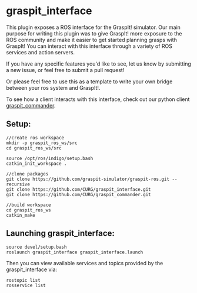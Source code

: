 graspit_interface
=================

This plugin exposes a ROS interface for the GraspIt! simulator. Our main purpose for writing
this plugin was to give GraspIt! more exposure to the ROS community and make it easier to
get started planning grasps with GraspIt! You can interact with this interface through a
variety of ROS services and action servers. 

If you have any specific features you'd like to see, let us know by submitting a new issue, or feel free to submit a pull request!

Or please feel free to use this as a template to write your own bridge between your ros system and GraspIt!.

To see how a client interacts with this interface, check out our python client
[graspit_commander](https://github.com/CURG/graspit_commander).


Setup:
------
```
//create ros workspace
mkdir -p graspit_ros_ws/src
cd graspit_ros_ws/src

source /opt/ros/indigo/setup.bash
catkin_init_workspace . 

//clone packages
git clone https://github.com/graspit-simulator/graspit-ros.git --recursive
git clone https://github.com/CURG/graspit_interface.git
git clone https://github.com/CURG/graspit_commander.git

//build workspace
cd graspit_ros_ws
catkin_make
```


Launching graspit_interface:
-------
```
source devel/setup.bash
roslaunch graspit_interface graspit_interface.launch
```

Then you can view available services and topics provided by the graspit_interface via:
```
rostopic list
rosservice list
```
